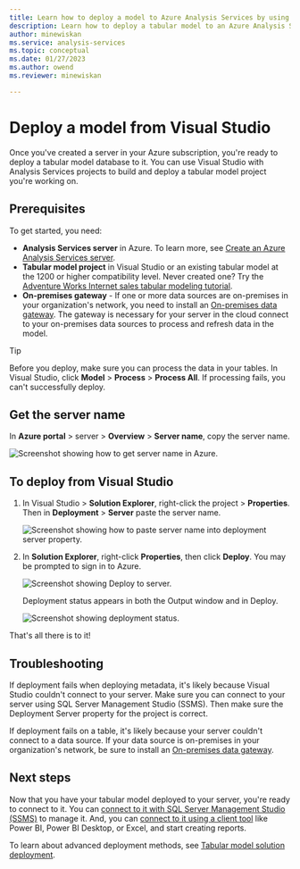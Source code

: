 ```yaml
---
title: Learn how to deploy a model to Azure Analysis Services by using Visual Studio | Microsoft Docs
description: Learn how to deploy a tabular model to an Azure Analysis Services server by using Visual Studio.
author: minewiskan
ms.service: analysis-services
ms.topic: conceptual
ms.date: 01/27/2023
ms.author: owend
ms.reviewer: minewiskan

---
```

# Deploy a model from Visual Studio

Once you've created a server in your Azure subscription, you're ready to deploy a tabular model database to it. You can use Visual Studio with Analysis Services projects to build and deploy a tabular model project you're working on. 

## Prerequisites

To get started, you need:

* **Analysis Services server** in Azure. To learn more, see [Create an Azure Analysis Services server](analysis-services-create-server.md).
* **Tabular model project** in Visual Studio or an existing tabular model at the 1200 or higher compatibility level. Never created one? Try the [Adventure Works Internet sales tabular modeling tutorial](/analysis-services/tutorial-tabular-1400/as-adventure-works-tutorial).
* **On-premises gateway** - If one or more data sources are on-premises in your organization's network, you need to install an [On-premises data gateway](analysis-services-gateway.md). The gateway is necessary for your server in the cloud connect to your on-premises data sources to process and refresh data in the model.

> [!TIP]
> Before you deploy, make sure you can process the data in your tables. In Visual Studio, click **Model** > **Process** > **Process All**. If processing fails, you can't successfully deploy.
> 
> 

## Get the server name

In **Azure portal** > server > **Overview** > **Server name**, copy the server name.
   
![Screenshot showing how to get server name in Azure.](./media/analysis-services-deploy/aas-deploy-get-server-name.png)

## To deploy from Visual Studio

1. In Visual Studio > **Solution Explorer**, right-click the project > **Properties**. Then in **Deployment** > **Server** paste the server name.   
   
    ![Screenshot showing how to paste server name into deployment server property.](./media/analysis-services-deploy/aas-deploy-deployment-server-property.png)
2. In **Solution Explorer**, right-click **Properties**, then click **Deploy**. You may be prompted to sign in to Azure.
   
    ![Screenshot showing Deploy to server.](./media/analysis-services-deploy/aas-deploy-deploy.png)
   
    Deployment status appears in both the Output window and in Deploy.
   
    ![Screenshot showing deployment status.](./media/analysis-services-deploy/aas-deploy-status.png)

That's all there is to it!


## Troubleshooting

If deployment fails when deploying metadata, it's likely because Visual Studio couldn't connect to your server. Make sure you can connect to your server using SQL Server Management Studio (SSMS). Then make sure the Deployment Server property for the project is correct.

If deployment fails on a table, it's likely because your server couldn't connect to a data source. If your data source is on-premises in your organization's network, be sure to install an [On-premises data gateway](analysis-services-gateway.md).

## Next steps

Now that you have your tabular model deployed to your server, you're ready to connect to it. You can [connect to it with SQL Server Management Studio (SSMS)](analysis-services-manage.md) to manage it. And, you can [connect to it using a client tool](analysis-services-connect.md) like Power BI, Power BI Desktop, or Excel, and start creating reports.   

To learn about advanced deployment methods, see [Tabular model solution deployment](/analysis-services/deployment/tabular-model-solution-deployment?view=azure-analysis-services-current&preserve-view=true).